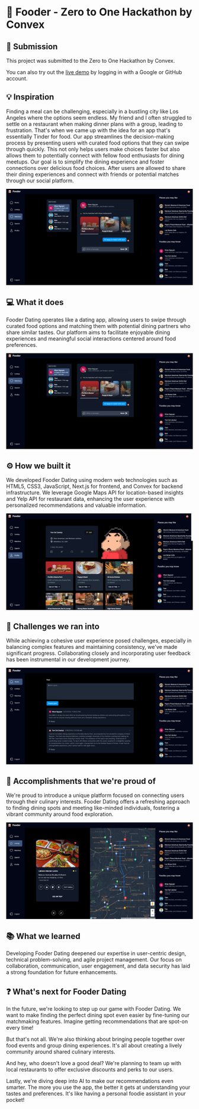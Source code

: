 # 🍔 Fooder - Zero to One Hackathon by Convex

## 🚀 Submission

This project was submitted to the Zero to One Hackathon by Convex.

You can also try out the [live demo](https://fooder-convex.netlify.app/) by logging in with a Google or GitHub account.

## 💡 Inspiration

Finding a meal can be challenging, especially in a bustling city like Los Angeles where the options seem endless. My friend and I often struggled to settle on a restaurant when making dinner plans with a group, leading to frustration. That's when we came up with the idea for an app that's essentially Tinder for food. Our app streamlines the decision-making process by presenting users with curated food options that they can swipe through quickly. This not only helps users make choices faster but also allows them to potentially connect with fellow food enthusiasts for dining meetups. Our goal is to simplify the dining experience and foster connections over delicious food choices. After users are allowed to share their dining experiences and connect with friends or potential matches through our social platform.

![Matches](/assets/matches.PNG)

## 💻 What it does

Fooder Dating operates like a dating app, allowing users to swipe through curated food options and matching them with potential dining partners who share similar tastes. Our platform aims to facilitate enjoyable dining experiences and meaningful social interactions centered around food preferences.

![Matches](/assets/matches.png)

## ⚙️ How we built it

We developed Fooder Dating using modern web technologies such as HTML5, CSS3, JavaScript, Next.js for frontend, and Convex for backend infrastructure. We leverage Google Maps API for location-based insights and Yelp API for restaurant data, enhancing the user experience with personalized recommendations and valuable information.

![Profile](/assets/profile.png)

## 🧩 Challenges we ran into

While achieving a cohesive user experience posed challenges, especially in balancing complex features and maintaining consistency, we've made significant progress. Collaborating closely and incorporating user feedback has been instrumental in our development journey.

![Home](/assets/home.png)

## 🎉 Accomplishments that we're proud of

We're proud to introduce a unique platform focused on connecting users through their culinary interests. Fooder Dating offers a refreshing approach to finding dining spots and meeting like-minded individuals, fostering a vibrant community around food exploration.

![Swipe](/assets/swipe.png)

## 📚 What we learned

Developing Fooder Dating deepened our expertise in user-centric design, technical problem-solving, and agile project management. Our focus on collaboration, communication, user engagement, and data security has laid a strong foundation for future enhancements.

## ❓ What's next for Fooder Dating

In the future, we're looking to step up our game with Fooder Dating. We want to make finding the perfect dining spot even easier by fine-tuning our matchmaking features. Imagine getting recommendations that are spot-on every time!

But that's not all. We're also thinking about bringing people together over food events and group dining experiences. It's all about creating a lively community around shared culinary interests.

And hey, who doesn't love a good deal? We're planning to team up with local restaurants to offer exclusive discounts and perks to our users.

Lastly, we're diving deep into AI to make our recommendations even smarter. The more you use the app, the better it gets at understanding your tastes and preferences. It's like having a personal foodie assistant in your pocket!
